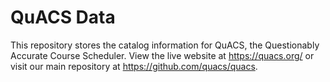 # QuACS Data
This repository stores the catalog information for QuACS, the Questionably Accurate Course Scheduler.  View the live website at https://quacs.org/ or visit our main repository at https://github.com/quacs/quacs.
